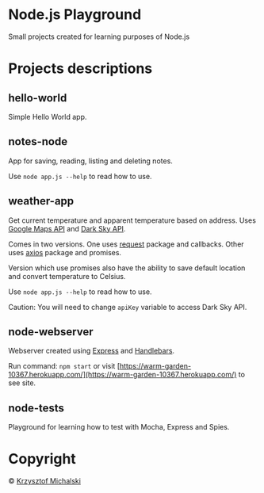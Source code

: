 # Node.js Playground

Small projects created for learning purposes of Node.js

# Projects descriptions

## hello-world

Simple Hello World app.

## notes-node

App for saving, reading, listing and deleting notes.

Use `node app.js --help` to read how to use.

## weather-app

Get current temperature and apparent temperature based on address.
Uses [Google Maps API](https://maps.googleapis.com) and [Dark Sky API](https://darksky.net).

Comes in two versions.
One uses [request](https://npmjs.com/package/request) package and callbacks.
Other uses [axios](https://npmjs.com/package/axios) package and promises.

Version which use promises also have the ability to save default location and convert temperature to Celsius.

Use `node app.js --help` to read how to use.

Caution: You will need to change `apiKey` variable to access Dark Sky API.

## node-webserver

Webserver created using [Express](http://expressjs.com) and [Handlebars](http://handlebarsjs.com/).

Run command: `npm start` or visit [https://warm-garden-10367.herokuapp.com/](https://warm-garden-10367.herokuapp.com/) to see site.

## node-tests

Playground for learning how to test with Mocha, Express and Spies.

# Copyright
© [Krzysztof Michalski](https://github.com/nooulaif)

